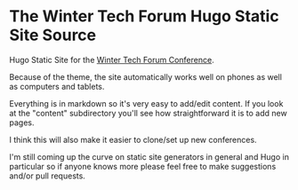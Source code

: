# The Winter Tech Forum Hugo Static Site Source
Hugo Static Site for the [Winter Tech Forum Conference](www.WinterTechForum.com).

Because of the theme, the site automatically works well on phones as well as computers and tablets.

Everything is in markdown so it's very easy to add/edit content. If you look at the "content" subdirectory you'll see how straightforward it is to add new pages.

I think this will also make it easier to clone/set up new conferences.

I'm still coming up the curve on static site generators in general and Hugo in particular so if anyone knows more please feel free to make suggestions and/or pull requests.
